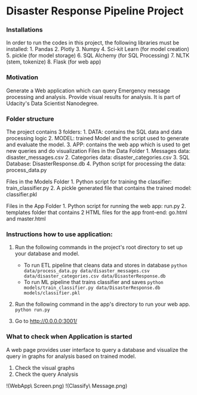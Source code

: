 # Disaster Response Pipeline Project


### Installations
In order to run the codes in this project, the following libraries must be installed:
	1.	Pandas
	2.	Plotly
	3.	Numpy
	4.	Sci-kit Learn (for model creation)
	5.	pickle (for model storage)
	6.	SQL Alchemy (for SQL Processing)
	7.	NLTK (stem, tokenize)
	8.	Flask  (for web app)

### Motivation
Generate a Web application which can query Emergency message processing and analysis. Provide visual results for analysis. It is part of Udacity's Data Scientist Nanodegree. 

### Folder structure
The project contains  3 folders: 
    1.    DATA: contains the SQL data and data processing logic
    2.   MODEL: trained Model and the script used to generate and evaluate the model.
    3.  APP: contains the web app which is used to get new queries and do visualization 
Files in the Data Folder
	1.	Messages data: disaster_messages.csv
	2.	Categories data: disaster_categories.csv
	3.	SQL Database: DisasterResponse.db
    4.     Python script for processing the data: process_data.py

Files in the Models Folder
    1.     Python script for training the classifier: train_classifier.py
    2.     A pickle generated file that contains the trained model: classifier.pkl

Files in the App Folder
	1.	Python script for running the web app: run.py
	2.	templates folder that contains 2 HTML files for the app front-end: go.html and master.html

### Instructions how to use application:
1. Run the following commands in the project's root directory to set up your database and model.

    - To run ETL pipeline that cleans data and stores in database
        `python data/process_data.py data/disaster_messages.csv data/disaster_categories.csv data/DisasterResponse.db`
    - To run ML pipeline that trains classifier and saves
        `python models/train_classifier.py data/DisasterResponse.db models/classifier.pkl`

2. Run the following command in the app's directory to run your web app.
    `python run.py`

3. Go to http://0.0.0.0:3001/

### What to check when Application is started 
A web page provides user interface to query a database and visualize the query in graphs for analysis based on trained model.
1.   Check the visual graphs
2.   Check the query Analysis
 


!(WebApp\ Screen.png)
!(Classify\ Message.png)
